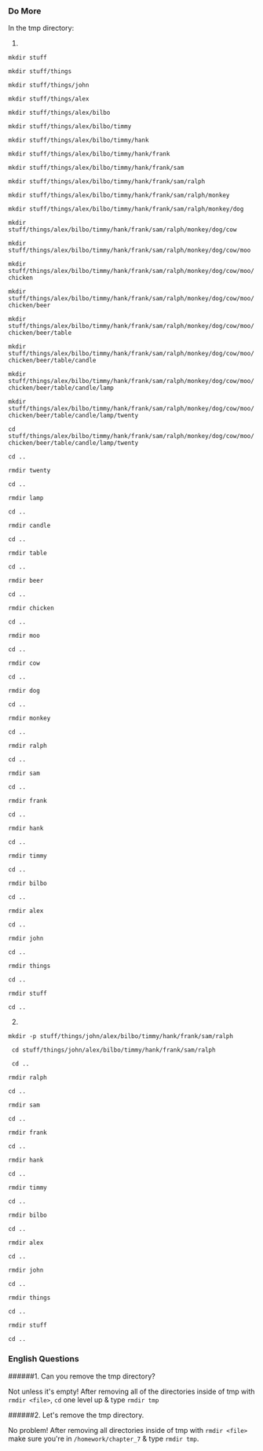 ### Do More

In the tmp directory:

1.

`mkdir stuff`

`mkdir stuff/things`

`mkdir stuff/things/john`

`mkdir stuff/things/alex`

`mkdir stuff/things/alex/bilbo`

`mkdir stuff/things/alex/bilbo/timmy`

`mkdir stuff/things/alex/bilbo/timmy/hank`

`mkdir stuff/things/alex/bilbo/timmy/hank/frank`

`mkdir stuff/things/alex/bilbo/timmy/hank/frank/sam`

`mkdir stuff/things/alex/bilbo/timmy/hank/frank/sam/ralph`

`mkdir stuff/things/alex/bilbo/timmy/hank/frank/sam/ralph/monkey`

`mkdir stuff/things/alex/bilbo/timmy/hank/frank/sam/ralph/monkey/dog`

`mkdir stuff/things/alex/bilbo/timmy/hank/frank/sam/ralph/monkey/dog/cow`

`mkdir stuff/things/alex/bilbo/timmy/hank/frank/sam/ralph/monkey/dog/cow/moo`

`mkdir stuff/things/alex/bilbo/timmy/hank/frank/sam/ralph/monkey/dog/cow/moo/chicken`

`mkdir stuff/things/alex/bilbo/timmy/hank/frank/sam/ralph/monkey/dog/cow/moo/chicken/beer`

`mkdir stuff/things/alex/bilbo/timmy/hank/frank/sam/ralph/monkey/dog/cow/moo/chicken/beer/table`

`mkdir stuff/things/alex/bilbo/timmy/hank/frank/sam/ralph/monkey/dog/cow/moo/chicken/beer/table/candle`

`mkdir stuff/things/alex/bilbo/timmy/hank/frank/sam/ralph/monkey/dog/cow/moo/chicken/beer/table/candle/lamp`

`mkdir stuff/things/alex/bilbo/timmy/hank/frank/sam/ralph/monkey/dog/cow/moo/chicken/beer/table/candle/lamp/twenty`

`cd stuff/things/alex/bilbo/timmy/hank/frank/sam/ralph/monkey/dog/cow/moo/chicken/beer/table/candle/lamp/twenty`

`cd ..`

`rmdir twenty`

`cd ..`

`rmdir lamp`

`cd ..`

`rmdir candle`

`cd ..`

`rmdir table`

`cd ..`

`rmdir beer`

`cd ..`

`rmdir chicken`

`cd ..`

`rmdir moo`

`cd ..`

`rmdir cow`

`cd ..`

`rmdir dog`

`cd ..`

`rmdir monkey`

`cd ..`

`rmdir ralph`

`cd ..`

`rmdir sam`

`cd ..`

`rmdir frank`

`cd ..`

`rmdir hank`

`cd ..`

`rmdir timmy`

`cd ..`

`rmdir bilbo`

`cd ..`

`rmdir alex`

`cd ..`

`rmdir john`

`cd ..`

`rmdir things`

`cd ..`

`rmdir stuff`

`cd ..`

2.

`mkdir -p stuff/things/john/alex/bilbo/timmy/hank/frank/sam/ralph`

` cd stuff/things/john/alex/bilbo/timmy/hank/frank/sam/ralph`

` cd ..`

`rmdir ralph`

`cd ..`

`rmdir sam`

`cd ..`

`rmdir frank`

`cd ..`

`rmdir hank`

`cd ..`

`rmdir timmy`

`cd ..`

`rmdir bilbo`

`cd ..`

`rmdir alex`

`cd ..`

`rmdir john`

`cd ..`

`rmdir things`

`cd ..`

`rmdir stuff`

`cd ..`


### English Questions

######1. Can you remove the tmp directory?

Not unless it's empty! After removing all of the directories inside of tmp with `rmdir <file>`, `cd` one level up & type `rmdir tmp`

######2. Let's remove the tmp directory.

No problem! After removing all directories inside of tmp with `rmdir <file>` make sure you're in `/homework/chapter_7` & type `rmdir tmp`.

